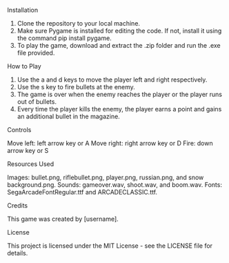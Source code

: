 Installation

1. Clone the repository to your local machine.
2. Make sure Pygame is installed for editing the code. If not, install it using the command pip install pygame.
3. To play the game, download and extract the .zip folder and run the .exe file provided.


How to Play

1. Use the a and d keys to move the player left and right respectively.
2. Use the s key to fire bullets at the enemy.
3. The game is over when the enemy reaches the player or the player runs out of bullets.
4. Every time the player kills the enemy, the player earns a point and gains an additional bullet in the magazine.


Controls

Move left: left arrow key or A
Move right: right arrow key or D
Fire: down arrow key or S


Resources Used

Images: bullet.png, riflebullet.png, player.png, russian.png, and snow background.png.
Sounds: gameover.wav, shoot.wav, and boom.wav.
Fonts: SegaArcadeFontRegular.ttf and ARCADECLASSIC.ttf.


Credits

This game was created by [username].


License

This project is licensed under the MIT License - see the LICENSE file for details.
